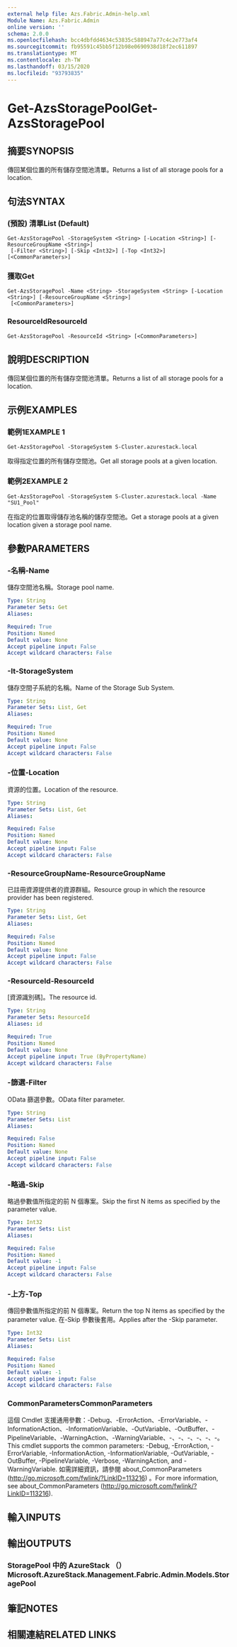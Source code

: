 ```yaml
---
external help file: Azs.Fabric.Admin-help.xml
Module Name: Azs.Fabric.Admin
online version: ''
schema: 2.0.0
ms.openlocfilehash: bcc4dbfdd4634c53835c588947a77c4c2e773af4
ms.sourcegitcommit: fb95591c45bb5f12b98e0690938d18f2ec611897
ms.translationtype: MT
ms.contentlocale: zh-TW
ms.lasthandoff: 03/15/2020
ms.locfileid: "93793835"
---
```

# <span data-ttu-id="00e02-101">Get-AzsStoragePool</span><span class="sxs-lookup"><span data-stu-id="00e02-101">Get-AzsStoragePool</span></span>

## <span data-ttu-id="00e02-102">摘要</span><span class="sxs-lookup"><span data-stu-id="00e02-102">SYNOPSIS</span></span>
<span data-ttu-id="00e02-103">傳回某個位置的所有儲存空間池清單。</span><span class="sxs-lookup"><span data-stu-id="00e02-103">Returns a list of all storage pools for a location.</span></span>

## <span data-ttu-id="00e02-104">句法</span><span class="sxs-lookup"><span data-stu-id="00e02-104">SYNTAX</span></span>

### <span data-ttu-id="00e02-105"> (預設) 清單</span><span class="sxs-lookup"><span data-stu-id="00e02-105">List (Default)</span></span>
```
Get-AzsStoragePool -StorageSystem <String> [-Location <String>] [-ResourceGroupName <String>]
 [-Filter <String>] [-Skip <Int32>] [-Top <Int32>] [<CommonParameters>]
```

### <span data-ttu-id="00e02-106">獲取</span><span class="sxs-lookup"><span data-stu-id="00e02-106">Get</span></span>
```
Get-AzsStoragePool -Name <String> -StorageSystem <String> [-Location <String>] [-ResourceGroupName <String>]
 [<CommonParameters>]
```

### <span data-ttu-id="00e02-107">ResourceId</span><span class="sxs-lookup"><span data-stu-id="00e02-107">ResourceId</span></span>
```
Get-AzsStoragePool -ResourceId <String> [<CommonParameters>]
```

## <span data-ttu-id="00e02-108">說明</span><span class="sxs-lookup"><span data-stu-id="00e02-108">DESCRIPTION</span></span>
<span data-ttu-id="00e02-109">傳回某個位置的所有儲存空間池清單。</span><span class="sxs-lookup"><span data-stu-id="00e02-109">Returns a list of all storage pools for a location.</span></span>

## <span data-ttu-id="00e02-110">示例</span><span class="sxs-lookup"><span data-stu-id="00e02-110">EXAMPLES</span></span>

### <span data-ttu-id="00e02-111">範例1</span><span class="sxs-lookup"><span data-stu-id="00e02-111">EXAMPLE 1</span></span>
```
Get-AzsStoragePool -StorageSystem S-Cluster.azurestack.local
```

<span data-ttu-id="00e02-112">取得指定位置的所有儲存空間池。</span><span class="sxs-lookup"><span data-stu-id="00e02-112">Get all storage pools at a given location.</span></span>

### <span data-ttu-id="00e02-113">範例2</span><span class="sxs-lookup"><span data-stu-id="00e02-113">EXAMPLE 2</span></span>
```
Get-AzsStoragePool -StorageSystem S-Cluster.azurestack.local -Name "SU1_Pool"
```

<span data-ttu-id="00e02-114">在指定的位置取得儲存池名稱的儲存空間池。</span><span class="sxs-lookup"><span data-stu-id="00e02-114">Get a storage pools at a given location given a storage pool name.</span></span>

## <span data-ttu-id="00e02-115">參數</span><span class="sxs-lookup"><span data-stu-id="00e02-115">PARAMETERS</span></span>

### <span data-ttu-id="00e02-116">-名稱</span><span class="sxs-lookup"><span data-stu-id="00e02-116">-Name</span></span>
<span data-ttu-id="00e02-117">儲存空間池名稱。</span><span class="sxs-lookup"><span data-stu-id="00e02-117">Storage pool name.</span></span>

```yaml
Type: String
Parameter Sets: Get
Aliases:

Required: True
Position: Named
Default value: None
Accept pipeline input: False
Accept wildcard characters: False
```

### <span data-ttu-id="00e02-118">-It</span><span class="sxs-lookup"><span data-stu-id="00e02-118">-StorageSystem</span></span>
<span data-ttu-id="00e02-119">儲存空間子系統的名稱。</span><span class="sxs-lookup"><span data-stu-id="00e02-119">Name of the Storage Sub System.</span></span>

```yaml
Type: String
Parameter Sets: List, Get
Aliases:

Required: True
Position: Named
Default value: None
Accept pipeline input: False
Accept wildcard characters: False
```

### <span data-ttu-id="00e02-120">-位置</span><span class="sxs-lookup"><span data-stu-id="00e02-120">-Location</span></span>
<span data-ttu-id="00e02-121">資源的位置。</span><span class="sxs-lookup"><span data-stu-id="00e02-121">Location of the resource.</span></span>

```yaml
Type: String
Parameter Sets: List, Get
Aliases:

Required: False
Position: Named
Default value: None
Accept pipeline input: False
Accept wildcard characters: False
```

### <span data-ttu-id="00e02-122">-ResourceGroupName</span><span class="sxs-lookup"><span data-stu-id="00e02-122">-ResourceGroupName</span></span>
<span data-ttu-id="00e02-123">已註冊資源提供者的資源群組。</span><span class="sxs-lookup"><span data-stu-id="00e02-123">Resource group in which the resource provider has been registered.</span></span>

```yaml
Type: String
Parameter Sets: List, Get
Aliases:

Required: False
Position: Named
Default value: None
Accept pipeline input: False
Accept wildcard characters: False
```

### <span data-ttu-id="00e02-124">-ResourceId</span><span class="sxs-lookup"><span data-stu-id="00e02-124">-ResourceId</span></span>
<span data-ttu-id="00e02-125">[資源識別碼]。</span><span class="sxs-lookup"><span data-stu-id="00e02-125">The resource id.</span></span>

```yaml
Type: String
Parameter Sets: ResourceId
Aliases: id

Required: True
Position: Named
Default value: None
Accept pipeline input: True (ByPropertyName)
Accept wildcard characters: False
```

### <span data-ttu-id="00e02-126">-篩選</span><span class="sxs-lookup"><span data-stu-id="00e02-126">-Filter</span></span>
<span data-ttu-id="00e02-127">OData 篩選參數。</span><span class="sxs-lookup"><span data-stu-id="00e02-127">OData filter parameter.</span></span>

```yaml
Type: String
Parameter Sets: List
Aliases:

Required: False
Position: Named
Default value: None
Accept pipeline input: False
Accept wildcard characters: False
```

### <span data-ttu-id="00e02-128">-略過</span><span class="sxs-lookup"><span data-stu-id="00e02-128">-Skip</span></span>
<span data-ttu-id="00e02-129">略過參數值所指定的前 N 個專案。</span><span class="sxs-lookup"><span data-stu-id="00e02-129">Skip the first N items as specified by the parameter value.</span></span>

```yaml
Type: Int32
Parameter Sets: List
Aliases:

Required: False
Position: Named
Default value: -1
Accept pipeline input: False
Accept wildcard characters: False
```

### <span data-ttu-id="00e02-130">-上方</span><span class="sxs-lookup"><span data-stu-id="00e02-130">-Top</span></span>
<span data-ttu-id="00e02-131">傳回參數值所指定的前 N 個專案。</span><span class="sxs-lookup"><span data-stu-id="00e02-131">Return the top N items as specified by the parameter value.</span></span>
<span data-ttu-id="00e02-132">在-Skip 參數後套用。</span><span class="sxs-lookup"><span data-stu-id="00e02-132">Applies after the -Skip parameter.</span></span>

```yaml
Type: Int32
Parameter Sets: List
Aliases:

Required: False
Position: Named
Default value: -1
Accept pipeline input: False
Accept wildcard characters: False
```

### <span data-ttu-id="00e02-133">CommonParameters</span><span class="sxs-lookup"><span data-stu-id="00e02-133">CommonParameters</span></span>
<span data-ttu-id="00e02-134">這個 Cmdlet 支援通用參數：-Debug、-ErrorAction、-ErrorVariable、-InformationAction、-InformationVariable、-OutVariable、-OutBuffer、-PipelineVariable、-WarningAction、-WarningVariable、-、-、-、-、-、-。</span><span class="sxs-lookup"><span data-stu-id="00e02-134">This cmdlet supports the common parameters: -Debug, -ErrorAction, -ErrorVariable, -InformationAction, -InformationVariable, -OutVariable, -OutBuffer, -PipelineVariable, -Verbose, -WarningAction, and -WarningVariable.</span></span> <span data-ttu-id="00e02-135">如需詳細資訊，請參閱 about_CommonParameters (http://go.microsoft.com/fwlink/?LinkID=113216) 。</span><span class="sxs-lookup"><span data-stu-id="00e02-135">For more information, see about_CommonParameters (http://go.microsoft.com/fwlink/?LinkID=113216).</span></span>

## <span data-ttu-id="00e02-136">輸入</span><span class="sxs-lookup"><span data-stu-id="00e02-136">INPUTS</span></span>

## <span data-ttu-id="00e02-137">輸出</span><span class="sxs-lookup"><span data-stu-id="00e02-137">OUTPUTS</span></span>

### <span data-ttu-id="00e02-138">StoragePool 中的 AzureStack （）</span><span class="sxs-lookup"><span data-stu-id="00e02-138">Microsoft.AzureStack.Management.Fabric.Admin.Models.StoragePool</span></span>

## <span data-ttu-id="00e02-139">筆記</span><span class="sxs-lookup"><span data-stu-id="00e02-139">NOTES</span></span>

## <span data-ttu-id="00e02-140">相關連結</span><span class="sxs-lookup"><span data-stu-id="00e02-140">RELATED LINKS</span></span>
